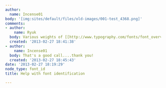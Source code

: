 ```yaml
---
author:
  name: Incense01
body: '[img:sites/default/files/old-images/001-test_4368.png]'
comments:
- author:
    name: Ryuk
  body: Various weights of [[http://www.typography.com/fonts/font_overview.php?productLineID=100008|Gotham]].
  created: '2013-02-27 18:41:38'
- author:
    name: Incense01
  body: That's a good call....thank you!
  created: '2013-02-27 18:45:43'
date: '2013-02-27 18:19:29'
node_type: font_id
title: Help with font identification

---
```

